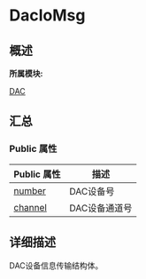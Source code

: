 # DacIoMsg


## **概述**

**所属模块:**

[DAC](_d_a_c.md)


## **汇总**


### Public 属性

  | Public&nbsp;属性 | 描述 | 
| -------- | -------- |
| [number](_d_a_c.md#number) | DAC设备号 | 
| [channel](_d_a_c.md#channel) | DAC设备通道号 | 


## **详细描述**

DAC设备信息传输结构体。
